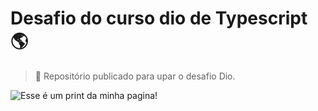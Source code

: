 # Desafio do curso dio de Typescript :earth_americas:

> :milky_way: Repositório publicado para upar o desafio Dio.

![Esse é um print da minha pagina!](\public\imgs\apresentacao.gif "Desafio Dio Typescript")
